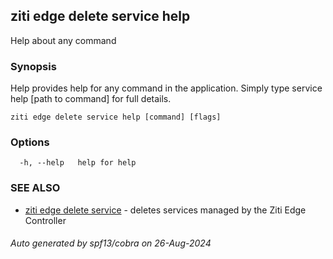 ## ziti edge delete service help

Help about any command

### Synopsis

Help provides help for any command in the application.
Simply type service help [path to command] for full details.

```
ziti edge delete service help [command] [flags]
```

### Options

```
  -h, --help   help for help
```

### SEE ALSO

* [ziti edge delete service](../service.md)	 - deletes services managed by the Ziti Edge Controller

###### Auto generated by spf13/cobra on 26-Aug-2024
